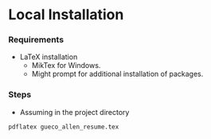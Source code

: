 # Local Installation

### Requirements
- LaTeX installation
    - MikTex for Windows.
    - Might prompt for additional installation of packages.
    
### Steps
- Assuming in the project directory
```shell
pdflatex gueco_allen_resume.tex
```
